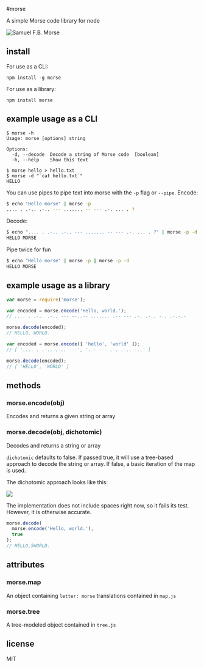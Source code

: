 #morse

A simple Morse code library for node

![Samuel F.B. Morse](http://i.imgur.com/HHHTQ.jpg)

## install

For use as a CLI:

    npm install -g morse

For use as a library:

    npm install morse

## example usage as a CLI

````
$ morse -h
Usage: morse [options] string

Options:
  -d, --decode  Decode a string of Morse code  [boolean]
  -h, --help    Show this text  

$ morse hello > hello.txt
$ morse -d "`cat hello.txt`"
HELLO
````

You can use pipes to pipe text into morse with the `-p` flag or `--pipe`. Encode:
```bash
$ echo "Hello morse" | morse -p
.... . .-.. .-.. --- ....... -- --- .-. ... . ?
```

Decode:
```bash
$ echo ".... . .-.. .-.. --- ....... -- --- .-. ... . ?" | morse -p -d
HELLO MORSE
```

Pipe twice for fun
```bash
$ echo "Hello morse" | morse -p | morse -p -d
HELLO MORSE
```

## example usage as a library

````javascript
var morse = require('morse');

var encoded = morse.encode('Hello, world.');
// .... . .-.. .-.. --- --..-- ....... .-- --- .-. .-.. -.. .-.-.-

morse.decode(encoded);
// HELLO, WORLD.
````

````javascript
var encoded = morse.encode([ 'hello', 'world' ]);
// [ '.... . .-.. .-.. ---', '.-- --- .-. .-.. -..' ]

morse.decode(encoded);
// [ 'HELLO', 'WORLD' ]
````

## methods

### morse.encode(obj)

Encodes and returns a given string or array

### morse.decode(obj, dichotomic)

Decodes and returns a string or array

`dichotomic` defaults to false. If passed true, it will use a tree-based approach to decode the string or array. If false, a basic iteration of the map is used.

The dichotomic approach looks like this:

![](http://i.imgur.com/Y1bnV.png)

The implementation does not include spaces right now, so it fails its test. However, it is otherwise accurate.

````javascript
morse.decode(
  morse.encode('Hello, world.'),
  true
);
// HELLO,5WORLD.
````

## attributes

### morse.map

An object containing `letter: morse` translations contained in `map.js`

### morse.tree

A tree-modeled object contained in `tree.js`

## license

MIT
